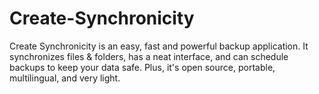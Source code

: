 # Create-Synchronicity
Create Synchronicity is an easy, fast and powerful backup application. It synchronizes files &amp; folders, has a neat interface, and can schedule backups to keep your data safe. Plus, it's open source, portable, multilingual, and very light.
